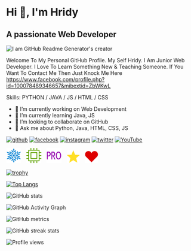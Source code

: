 # Hi 👋, I'm Hridy
## A passionate Web Developer 

![I am GitHub Readme Generator's creator](https://camo.githubusercontent.com/95a8f8600af35a1848f10a6d8caf6db62d1d46bee79f0f0055719ba4d0fac628/68747470733a2f2f7777772e6d79776562776f726c642e696e2f77702d636f6e74656e742f75706c6f6164732f323031382f30352f7765622d64657369676e2d6b6572616c612e676966) 

Welcome To My Personal GitHub Profile. My Self Hridy. I Am Junior Web Developer. I Love To Learn Something New & Teaching Someone. If You Want To Contact Me Then Just Knock Me Here https://www.facebook.com/profile.php?id=100078489346657&mibextid=ZbWKwL

Skills: PYTHON / JAVA / JS / HTML / CSS

- 🔭 I’m currently working on Web Development 
- 🌱 I’m currently learning Java, JS 
- 👯 I’m looking to collaborate on GitHub 
- 💬 Ask me about Python, Java, HTML, CSS, JS 


[<img src='https://cdn.jsdelivr.net/npm/simple-icons@3.0.1/icons/github.svg' alt='github' height='40'>](https://github.com/HridyTunerjina)  [<img src='https://cdn.jsdelivr.net/npm/simple-icons@3.0.1/icons/facebook.svg' alt='facebook' height='40'>](https://www.facebook.com/https://www.facebook.com/profile.php?id=100078489346657&mibextid=ZbWKwL)  [<img src='https://cdn.jsdelivr.net/npm/simple-icons@3.0.1/icons/instagram.svg' alt='instagram' height='40'>](https://www.instagram.com/itsmehridy/)  [<img src='https://cdn.jsdelivr.net/npm/simple-icons@3.0.1/icons/twitter.svg' alt='twitter' height='40'>](https://twitter.com/@HridyTunerjina)  [<img src='https://cdn.jsdelivr.net/npm/simple-icons@3.0.1/icons/youtube.svg' alt='YouTube' height='40'>](https://www.youtube.com/channel/@hridytunerjina6017)  

<a href='https://archiveprogram.github.com/'><img src='https://raw.githubusercontent.com/acervenky/animated-github-badges/master/assets/acbadge.gif' width='40' height='40'></a> <a href='https://docs.github.com/en/developers'><img src='https://raw.githubusercontent.com/acervenky/animated-github-badges/master/assets/devbadge.gif' width='40' height='40'></a> <a href='https://github.com/pricing'><img src='https://raw.githubusercontent.com/acervenky/animated-github-badges/master/assets/pro.gif' width='40' height='40'></a> <a href='https://stars.github.com/'><img src='https://raw.githubusercontent.com/acervenky/animated-github-badges/master/assets/starbadge.gif' width='35' height='35'></a> <a href='https://docs.github.com/en/github/supporting-the-open-source-community-with-github-sponsors'><img src='https://raw.githubusercontent.com/acervenky/animated-github-badges/master/assets/sponsorbadge.gif' width='35' height='35'></a> 

[![trophy](https://github-profile-trophy.vercel.app/?username=HridyTunerjina)](https://github.com/ryo-ma/github-profile-trophy)

[![Top Langs](https://github-readme-stats.vercel.app/api/top-langs/?username=HridyTunerjina)](https://github.com/anuraghazra/github-readme-stats)

![GitHub stats](https://github-readme-stats.vercel.app/api?username=HridyTunerjina&show_icons=true&count_private=true)  

![GitHub Activity Graph](https://activity-graph.herokuapp.com/graph?username=HridyTunerjina)  

![GitHub metrics](https://metrics.lecoq.io/HridyTunerjina)  

![GitHub streak stats](https://streak-stats.demolab.com/?user=HridyTunerjina)  

![Profile views](https://gpvc.arturio.dev/HridyTunerjina)  
